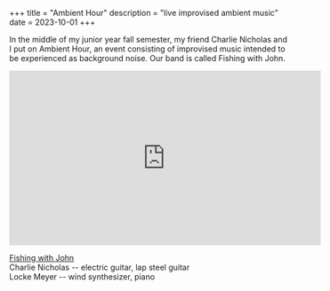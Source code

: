 +++
title = "Ambient Hour"
description = "live improvised ambient music"
date = 2023-10-01
+++

In the middle of my junior year fall semester, my friend Charlie Nicholas and I put on Ambient Hour,
an event consisting of improvised music intended to be experienced as background noise. Our band is called Fishing with John.

<iframe width="560" height="315" src="https://www.youtube.com/embed/I89PehuxHXc?si=KTgeyAKsa6PLDnul" title="YouTube video player" frameborder="0" allow="accelerometer; autoplay; clipboard-write; encrypted-media; gyroscope; picture-in-picture; web-share" allowfullscreen></iframe>

<ins>Fishing with John</ins>
<br>
Charlie Nicholas -- electric guitar, lap steel guitar\
Locke Meyer -- wind synthesizer, piano
